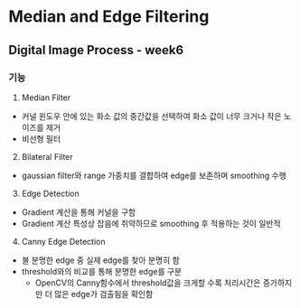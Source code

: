 # Median and Edge Filtering

## Digital Image Process - week6


### 기능

1. Median Filter
  * 커널 윈도우 안에 있는 화소 값의 중간값을 선택하여 화소 값이 너무 크거나 작은 노이즈를 제거
  * 비선형 필터
    
2. Bilateral Filter
  * gaussian filter와 range 가중치를 결합하여 edge를 보존하며 smoothing 수행

3. Edge Detection
  * Gradient 계산을 통해 커널을 구함
  * Gradient 계산 특성상 잡음에 취약하므로 smoothing 후 적용하는 것이 일반적

4. Canny Edge Detection
  * 불 분명한 edge 중 실제 edge를 찾아 분명히 함
  * threshold와의 비교를 통해 분명한 edge를 구분
    * OpenCV의 Canny함수에서 threshold값을 크게할 수록 처리시간은 증가하지만 더 많은 edge가 검출됨을 확인함



